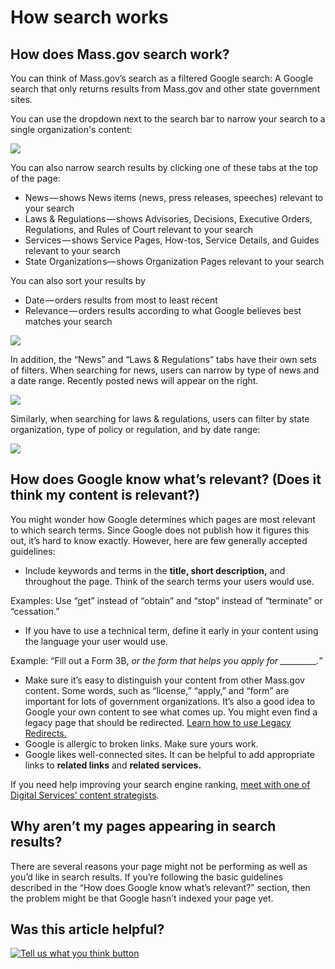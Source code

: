 # How search works

## How does Mass.gov search work?

You can think of Mass.gov’s search as a filtered Google search: A Google search that only returns results from Mass.gov and other state government sites.

You can use the dropdown next to the search bar to narrow your search to a single organization's content:

![](../../.gitbook/assets/image%20%2829%29.png)

You can also narrow search results by clicking one of these tabs at the top of the page:

* News — shows News items \(news, press releases, speeches\) relevant to your search
* Laws & Regulations — shows Advisories, Decisions, Executive Orders, Regulations, and Rules of Court relevant to your search
* Services — shows Service Pages, How-tos, Service Details, and Guides relevant to your search
* State Organization s— shows Organization Pages relevant to your search

You can also sort your results by

* Date — orders results from most to least recent
* Relevance — orders results according to what Google believes best matches your search

![](../../.gitbook/assets/image%20%2819%29.png)

In addition, the “News” and “Laws & Regulations” tabs have their own sets of filters. When searching for news, users can narrow by type of news and a date range. Recently posted news will appear on the right.

![](../../.gitbook/assets/image%20%2820%29.png)

Similarly, when searching for laws & regulations, users can filter by state organization, type of policy or regulation, and by date range:

![](../../.gitbook/assets/image%20%2831%29.png)

## **How does Google know what’s relevant? \(Does it think my content is relevant?\)**

You might wonder how Google determines which pages are most relevant to which search terms. Since Google does not publish how it figures this out, it’s hard to know exactly. However, here are few generally accepted guidelines:

* Include keywords and terms in the **title, short description,** and throughout the page. Think of the search terms your users would use.

Examples: Use “get” instead of “obtain” and “stop” instead of “terminate” or “cessation.”

* If you have to use a technical term, define it early in your content using the language your user would use.

Example: “Fill out a Form 3B, _or the form that helps you apply for \_\_\_\_\_\_\_\_\_._”

* Make sure it’s easy to distinguish your content from other Mass.gov content. Some words, such as “license,” “apply,” and “form” are important for lots of government organizations. It’s also a good idea to Google your own content to see what comes up. You might even find a legacy page that should be redirected. [Learn how to use Legacy Redirects.](../../content-types/legacy-redirects.md)
* Google is allergic to broken links. Make sure yours work.
* Google likes well-connected sites. It can be helpful to add appropriate links to **related links** and **related services.**

If you need help improving your search engine ranking, [meet with one of Digital Services’ content strategists](../../get-help-from-the-mass.gov-team/content-strategy-session.md).

## **Why aren’t my pages appearing in search results?**

There are several reasons your page might not be performing as well as you’d like in search results. If you’re following the basic guidelines described in the “How does Google know what’s relevant?” section, then the problem might be that Google hasn’t indexed your page yet.

## Was this article helpful?

[![Tell us what you think button](https://blobscdn.gitbook.com/v0/b/gitbook-28427.appspot.com/o/assets%2F-LJ04qJGAHkvdE13BfdG%2F-LSz77NBAwnSNpMPT3df%2F-LSz7xSmyKXltd4avaCt%2FKB%20survey%20button%20POC%202.png?alt=media&token=8d071cab-8b95-48a3-a332-13e3fc8d9f96)](https://massgov.formstack.com/forms/mass_gov_knowledge_base_feedback?article=how-search-works)

